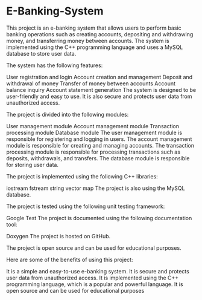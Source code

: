 # E-Banking-System



This project is an e-banking system that allows users to perform basic banking operations such as creating accounts, depositing and withdrawing money, and transferring money between accounts. The system is implemented using the C++ programming language and uses a MySQL database to store user data.

The system has the following features:

User registration and login
Account creation and management
Deposit and withdrawal of money
Transfer of money between accounts
Account balance inquiry
Account statement generation
The system is designed to be user-friendly and easy to use. It is also secure and protects user data from unauthorized access.

The project is divided into the following modules:

User management module
Account management module
Transaction processing module
Database module
The user management module is responsible for registering and logging in users. The account management module is responsible for creating and managing accounts. The transaction processing module is responsible for processing transactions such as deposits, withdrawals, and transfers. The database module is responsible for storing user data.

The project is implemented using the following C++ libraries:

iostream
fstream
string
vector
map
The project is also using the MySQL database.

The project is tested using the following unit testing framework:

Google Test
The project is documented using the following documentation tool:

Doxygen
The project is hosted on GitHub.

The project is open source and can be used for educational purposes.

Here are some of the benefits of using this project:

It is a simple and easy-to-use e-banking system.
It is secure and protects user data from unauthorized access.
It is implemented using the C++ programming language, which is a popular and powerful language.
It is open source and can be used for educational purposes
